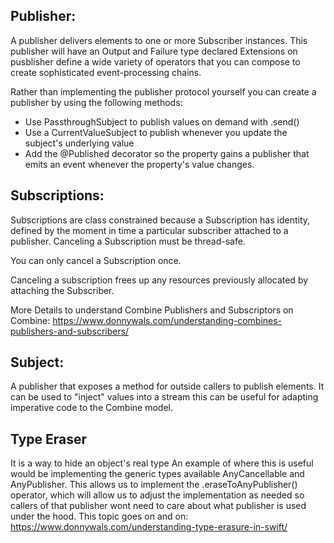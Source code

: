 ## Publisher: 
 A publisher delivers elements to one or more Subscriber instances. This publisher will have an Output and Failure type declared
Extensions on pusblisher define a wide variety of operators that you can compose to create sophisticated event-processing chains. 

Rather than implementing the publisher protocol yourself you can create a publisher by using the following methods: 
- Use PassthroughSubject to publish values on demand with .send()
- Use a CurrentValueSubject to publish whenever you update the subject's underlying value
- Add the @Published decorator so the property gains a publisher that emits an event whenever the property's value changes.

## Subscriptions:
Subscriptions are class constrained because a Subscription has identity, defined by the moment in time a particular subscriber attached to a publisher. Canceling a Subscription must be thread-safe.

You can only cancel a Subscription once.

Canceling a subscription frees up any resources previously allocated by attaching the Subscriber.

More Details to understand Combine Publishers and Subscriptors on Combine: https://www.donnywals.com/understanding-combines-publishers-and-subscribers/

## Subject:
A publisher that exposes a method for outside callers to publish elements.
It can be used to "inject" values into a stream this can be useful for adapting imperative code to the Combine model.


## Type Eraser
It is a way to hide an object's real type An example of where this is useful would be implementing the generic types available AnyCancellable and AnyPublisher. This allows us to implement the .eraseToAnyPublisher() operator, which will allow us to adjust the implementation as needed so callers of that publisher wont need to care about what publisher is used under the hood.
This topic goes on and on: https://www.donnywals.com/understanding-type-erasure-in-swift/
